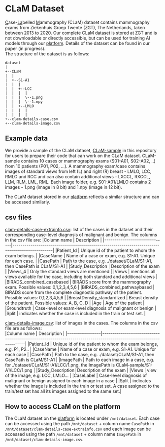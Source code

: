 # CLaM Dataset
<ins>C</ins>ase-<ins>La</ins>belled <ins>M</ins>ammography (CLaM) dataset contains mammography exams from Ziekenhuis Groep Twente (ZGT), The Netherlands, taken between 2013 to 2020. Our complete CLaM dataset is stored at ZGT and is not downloadable or directly accessible, but can be used for training AI models through our [platform](https://fe.zgt.nl). Details of the dataset can be found in our paper (in progress). <br/> 
The structure of the dataset is as follows:
```
dataset
| 
+--CLaM
|  |
|  +--S1-A1
|  |  |
|  |  +--LCC
|  |  |  |
|  |  |  \--1.png
|  |  |  \--1.npy
|  |  +--LMLO
|  |  |  |
|  |  |  |
+--clam-details-case.csv
+--clam-details-image.csv 
```

## Example data
We provide a sample of the CLaM dataset, [CLaM-sample](./dataset) in this repository for users to prepare their code that can work on the CLaM dataset. CLaM-sample contains 10 cases or mammography exams (S01-A01, S02-A02, ..) from 10 patients (P01, P02, ...). A mammography exam/case contains images of standard views from left (L) and right (R) breast - LMLO, LCC, RMLO and RCC and can also contain additional views - LXCCL, RXCCL, LLM, RLM, LML, RML. Each image folder, e.g. S01-A01/LMLO contains 2 images - 1.png (image in 8 bit) and 1.npy (image in 12 bit). 

The CLaM dataset stored in our [platform](https://fe.zgt.nl) reflects a similar structure and can be accessed similarly.

## csv files
[clam-details-case-extrainfo.csv](./dataset/clam-details-case-extrainfo.csv): list of the cases in the dataset and their corresponding case-level diagnosis of malignant and benign. The columns in the csv file are: 
|Column name                    | Description                                                                                      |
|-------------------------------|--------------------------------------------------------------------------------------------------|
|Patient_Id                     | Unique id of the patient to whom the exam belongs.                                               |
|CaseName                       | Name of a case or exam, e.g. S1-A1. Unique for each case.                                        |
|CasePath                       | Path to the case, e.g. ./dataset/CLaM/S1-A1, then CasePath is CLaM/S1-A1                         |
|Study_Description              | Description of the exam                                                                          |
|Views_4                        | Only the standard views are mentioned                                                            | 
|Views                          | mentions all views available for the case, including both standard and additional views          |
|BIRADS_combined_casebased      | BIRADS score from the mammography exam. Possible values: 0,1,2,3,4,5,6                           |
|BIRADS_combined_pathwaybased   | BIRADS score from the complete diagnostic pathway of the patient. Possible values: 0,1,2,3,4,5,6 |
|BreastDensity_standardized     | Breast density of the patient. Possible values: A, B, C, D                                       |
|Age                            | Age of the patient                                                                               |
|Groundtruth                    | Case-level or exam-level diagnosis of malignant or benign                                        |
|Split                          | indicates whether the case is included in the train or test set.                                 |


[clam-details-image.csv](./dataset/clam-details-image.csv): list of images in the cases. The columns in the csv file are as follows:<br/>
|Column name      | Description                                                                                                         |
|-----------------|---------------------------------------------------------------------------------------------------------------------|
|Patient_Id       | Unique id of the patient to whom the exam belongs, e.g. P1, P2..                                                    |
|CaseName         | Name of a case or exam, e.g. S1-A1. Unique for each case                                                            |
|CasePath         | Path to the case, e.g. ./dataset/CLaM/S1-A1, then CasePath is CLaM/S1-A1                                            |
|ImagePath        | Path to each image in a case, e.g. for ./dataset/CLaM/S1-A1/LCC/1.png, the ImagePath is CLaM-sample/S1-A1/LCC/1.png |
|Study_Description| Description of the exam                                                                                             |
|Views            | view of the image, e.g. LCC, LMLO...                                                                                |
|CaseLabel        | Case-level diagnosis of malignant or benign assigned to each image in a case                                        |
|Split            | indicates whether the image is included in the train or test set. A case assigned to the train/test set has all its images assigned to the same set.|

## How to access CLaM on the platform
The CLaM dataset on the [platform](https://fe.zgt.nl) is located under ```/mnt/dataset```. Each case can be accessed using the path ```/mnt/dataset``` + column name ```CasePath``` in ```/mnt/dataset/clam-details-case-extrainfo.csv``` and each image can be accessed using the path ```/mnt/dataset``` + column name ```ImagePath``` in ```/mnt/dataset/clam-details-image.csv```.
